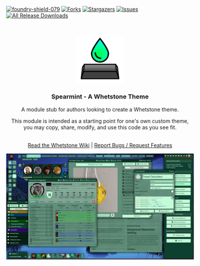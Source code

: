 
[![foundry-shield-079]][foundry-url]
[![Forks][forks-shield]][forks-url]
[![Stargazers][stars-shield]][stars-url]
[![Issues][issues-shield]][issues-url]
[![All Release Downloads](https://img.shields.io/github/downloads/MajorVictory/Whetstone-Spearmint/total.svg)]()

<br />
<p align="center">
  <a href="https://github.com/MajorVictory/Whetstone">
    <img src="images/thumb.png" alt="Logo" width="128" height="128">
  </a>
  <h3 align="center">Spearmint - A Whetstone Theme</h3>
  <p align="center">
    A module stub for authors looking to create a Whetstone theme.
  </p>
  <p align="center">
    This module is intended as a starting point for one's own custom theme, you may copy, share, modify, and use this code as you see fit.
  </p>
  <p align="center">
    <br />
    <a href="https://github.com/MajorVictory/Whetstone/wiki/Whetstone:-FoundryVTT-Theme-Manager">Read the Whetstone Wiki</a> | <a href="https://github.com/MajorVictory/Whetstone-Spearmint/issues">Report Bugs / Request Features</a>
  </p>
</p>

![](images/preview.jpg)

[foundry-shield-079]: https://img.shields.io/badge/Foundry-v0.7.9-informational
[foundry-url]: https://foundryvtt.com/
[forks-shield]: https://img.shields.io/github/forks/MajorVictory/Whetstone-Spearmint.svg?style=flat-square
[forks-url]: https://github.com/MajorVictory/Whetstone-Spearmint/network/members
[stars-shield]: https://img.shields.io/github/stars/MajorVictory/Whetstone-Spearmint.svg?style=flat-square
[stars-url]: https://github.com/MajorVictory/Whetstone-Spearmint/stargazers
[issues-shield]: https://img.shields.io/github/issues/MajorVictory/Whetstone-Spearmint.svg?style=flat-square
[issues-url]: https://github.com/MajorVictory/Whetstone-Spearmint/issues
